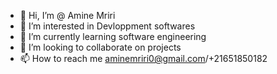- 👋 Hi, I’m @ Amine Mriri
- 👀 I’m interested in Devloppment softwares
- 🌱 I’m currently learning software engineering
- 💞️ I’m looking to collaborate on projects
- 📫 How to reach me aminemriri0@gmail.com/+21651850182

<!---
Cyclone911/Cyclone911 is a ✨ special ✨ repository because its `README.md` (this file) appears on your GitHub profile.
You can click the Preview link to take a look at your changes.
--->
